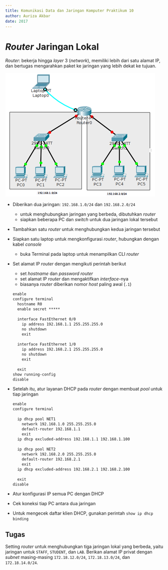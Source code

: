 ```yaml
---
title: Komunikasi Data dan Jaringan Komputer Praktikum 10
author: Auriza Akbar
date: 2017
---
```


# *Router* Jaringan Lokal

*Router*: bekerja hingga *layer* 3 (*network*), memiliki lebih dari satu alamat IP, dan bertugas mengarahkan paket ke jaringan yang lebih dekat ke tujuan.

![*Router* LAN](etc/10/router.png)

- Diberikan dua jaringan: `192.168.1.0/24` dan `192.168.2.0/24`
    - untuk menghubungkan jaringan yang berbeda, dibutuhkan *router*
    - siapkan beberapa PC dan *switch* untuk dua jaringan lokal tersebut
- Tambahkan satu *router* untuk menghubungkan kedua jaringan tersebut
- Siapkan satu laptop untuk mengkonfigurasi *router*, hubungkan dengan kabel *console*
    - buka Terminal pada laptop untuk menampilkan CLI *router*
- Set alamat IP *router* dengan mengikuti perintah berikut
    - set *hostname* dan *password* *router*
    - set alamat IP *router* dan mengaktifkan *interface*-nya
    - biasanya *router* diberikan nomor *host* paling awal (`.1`)

    ~~~
    enable
    configure terminal
      hostname R0
      enable secret *****

      interface FastEthernet 0/0
        ip address 192.168.1.1 255.255.255.0
        no shutdown
        exit

      interface FastEthernet 1/0
        ip address 192.168.2.1 255.255.255.0
        no shutdown
        exit

      exit
    show running-config
    disable
    ~~~

- Setelah itu, atur layanan DHCP pada *router* dengan membuat *pool* untuk tiap jaringan

    ~~~
    enable
    configure terminal

      ip dhcp pool NET1
        network 192.168.1.0 255.255.255.0
        default-router 192.168.1.1
        exit
      ip dhcp excluded-address 192.168.1.1 192.168.1.100

      ip dhcp pool NET2
        network 192.168.2.0 255.255.255.0
        default-router 192.168.2.1
        exit
      ip dhcp excluded-address 192.168.2.1 192.168.2.100

      exit
    disable
    ~~~

- Atur konfigurasi IP semua PC dengan DHCP
- Cek koneksi tiap PC antara dua jaringan
- Untuk mengecek daftar klien DHCP, gunakan perintah `show ip dhcp binding`

## Tugas

Setting *router* untuk menghubungkan tiga jaringan lokal yang berbeda, yaitu
jaringan untuk `STAFF`, `STUDENT`, dan `LAB`. Berikan alamat IP privat dengan
*subnet* masing-masing `172.18.12.0/24`, `172.18.13.0/24`, dan `172.18.14.0/24`.
